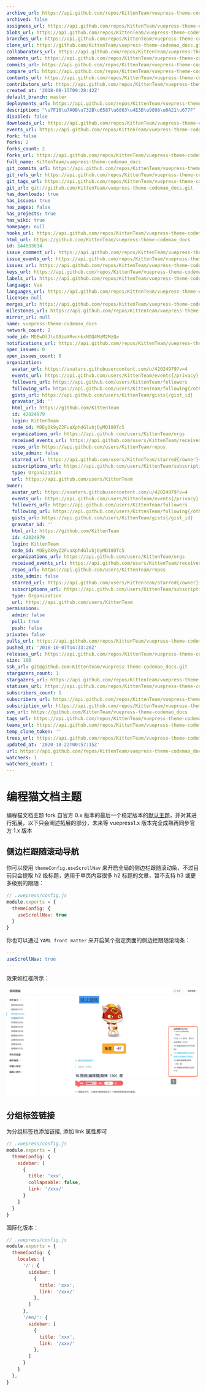 ```yaml
---
archive_url: https://api.github.com/repos/KittenTeam/vuepress-theme-codemao_docs/{archive_format}{/ref}
archived: false
assignees_url: https://api.github.com/repos/KittenTeam/vuepress-theme-codemao_docs/assignees{/user}
blobs_url: https://api.github.com/repos/KittenTeam/vuepress-theme-codemao_docs/git/blobs{/sha}
branches_url: https://api.github.com/repos/KittenTeam/vuepress-theme-codemao_docs/branches{/branch}
clone_url: https://github.com/KittenTeam/vuepress-theme-codemao_docs.git
collaborators_url: https://api.github.com/repos/KittenTeam/vuepress-theme-codemao_docs/collaborators{/collaborator}
comments_url: https://api.github.com/repos/KittenTeam/vuepress-theme-codemao_docs/comments{/number}
commits_url: https://api.github.com/repos/KittenTeam/vuepress-theme-codemao_docs/commits{/sha}
compare_url: https://api.github.com/repos/KittenTeam/vuepress-theme-codemao_docs/compare/{base}...{head}
contents_url: https://api.github.com/repos/KittenTeam/vuepress-theme-codemao_docs/contents/{+path}
contributors_url: https://api.github.com/repos/KittenTeam/vuepress-theme-codemao_docs/contributors
created_at: '2018-08-15T09:28:42Z'
default_branch: master
deployments_url: https://api.github.com/repos/KittenTeam/vuepress-theme-codemao_docs/deployments
description: "\u7F16\u7A0B\u732B\u6587\u6863\u4E3B\u9898\u6A21\u677F"
disabled: false
downloads_url: https://api.github.com/repos/KittenTeam/vuepress-theme-codemao_docs/downloads
events_url: https://api.github.com/repos/KittenTeam/vuepress-theme-codemao_docs/events
fork: false
forks: 2
forks_count: 2
forks_url: https://api.github.com/repos/KittenTeam/vuepress-theme-codemao_docs/forks
full_name: KittenTeam/vuepress-theme-codemao_docs
git_commits_url: https://api.github.com/repos/KittenTeam/vuepress-theme-codemao_docs/git/commits{/sha}
git_refs_url: https://api.github.com/repos/KittenTeam/vuepress-theme-codemao_docs/git/refs{/sha}
git_tags_url: https://api.github.com/repos/KittenTeam/vuepress-theme-codemao_docs/git/tags{/sha}
git_url: git://github.com/KittenTeam/vuepress-theme-codemao_docs.git
has_downloads: true
has_issues: true
has_pages: false
has_projects: true
has_wiki: true
homepage: null
hooks_url: https://api.github.com/repos/KittenTeam/vuepress-theme-codemao_docs/hooks
html_url: https://github.com/KittenTeam/vuepress-theme-codemao_docs
id: 144833634
issue_comment_url: https://api.github.com/repos/KittenTeam/vuepress-theme-codemao_docs/issues/comments{/number}
issue_events_url: https://api.github.com/repos/KittenTeam/vuepress-theme-codemao_docs/issues/events{/number}
issues_url: https://api.github.com/repos/KittenTeam/vuepress-theme-codemao_docs/issues{/number}
keys_url: https://api.github.com/repos/KittenTeam/vuepress-theme-codemao_docs/keys{/key_id}
labels_url: https://api.github.com/repos/KittenTeam/vuepress-theme-codemao_docs/labels{/name}
language: Vue
languages_url: https://api.github.com/repos/KittenTeam/vuepress-theme-codemao_docs/languages
license: null
merges_url: https://api.github.com/repos/KittenTeam/vuepress-theme-codemao_docs/merges
milestones_url: https://api.github.com/repos/KittenTeam/vuepress-theme-codemao_docs/milestones{/number}
mirror_url: null
name: vuepress-theme-codemao_docs
network_count: 2
node_id: MDEwOlJlcG9zaXRvcnkxNDQ4MzM2MzQ=
notifications_url: https://api.github.com/repos/KittenTeam/vuepress-theme-codemao_docs/notifications{?since,all,participating}
open_issues: 0
open_issues_count: 0
organization:
  avatar_url: https://avatars.githubusercontent.com/u/42024979?v=4
  events_url: https://api.github.com/users/KittenTeam/events{/privacy}
  followers_url: https://api.github.com/users/KittenTeam/followers
  following_url: https://api.github.com/users/KittenTeam/following{/other_user}
  gists_url: https://api.github.com/users/KittenTeam/gists{/gist_id}
  gravatar_id: ''
  html_url: https://github.com/KittenTeam
  id: 42024979
  login: KittenTeam
  node_id: MDEyOk9yZ2FuaXphdGlvbjQyMDI0OTc5
  organizations_url: https://api.github.com/users/KittenTeam/orgs
  received_events_url: https://api.github.com/users/KittenTeam/received_events
  repos_url: https://api.github.com/users/KittenTeam/repos
  site_admin: false
  starred_url: https://api.github.com/users/KittenTeam/starred{/owner}{/repo}
  subscriptions_url: https://api.github.com/users/KittenTeam/subscriptions
  type: Organization
  url: https://api.github.com/users/KittenTeam
owner:
  avatar_url: https://avatars.githubusercontent.com/u/42024979?v=4
  events_url: https://api.github.com/users/KittenTeam/events{/privacy}
  followers_url: https://api.github.com/users/KittenTeam/followers
  following_url: https://api.github.com/users/KittenTeam/following{/other_user}
  gists_url: https://api.github.com/users/KittenTeam/gists{/gist_id}
  gravatar_id: ''
  html_url: https://github.com/KittenTeam
  id: 42024979
  login: KittenTeam
  node_id: MDEyOk9yZ2FuaXphdGlvbjQyMDI0OTc5
  organizations_url: https://api.github.com/users/KittenTeam/orgs
  received_events_url: https://api.github.com/users/KittenTeam/received_events
  repos_url: https://api.github.com/users/KittenTeam/repos
  site_admin: false
  starred_url: https://api.github.com/users/KittenTeam/starred{/owner}{/repo}
  subscriptions_url: https://api.github.com/users/KittenTeam/subscriptions
  type: Organization
  url: https://api.github.com/users/KittenTeam
permissions:
  admin: false
  pull: true
  push: false
private: false
pulls_url: https://api.github.com/repos/KittenTeam/vuepress-theme-codemao_docs/pulls{/number}
pushed_at: '2018-10-07T14:33:26Z'
releases_url: https://api.github.com/repos/KittenTeam/vuepress-theme-codemao_docs/releases{/id}
size: 180
ssh_url: git@github.com:KittenTeam/vuepress-theme-codemao_docs.git
stargazers_count: 1
stargazers_url: https://api.github.com/repos/KittenTeam/vuepress-theme-codemao_docs/stargazers
statuses_url: https://api.github.com/repos/KittenTeam/vuepress-theme-codemao_docs/statuses/{sha}
subscribers_count: 1
subscribers_url: https://api.github.com/repos/KittenTeam/vuepress-theme-codemao_docs/subscribers
subscription_url: https://api.github.com/repos/KittenTeam/vuepress-theme-codemao_docs/subscription
svn_url: https://github.com/KittenTeam/vuepress-theme-codemao_docs
tags_url: https://api.github.com/repos/KittenTeam/vuepress-theme-codemao_docs/tags
teams_url: https://api.github.com/repos/KittenTeam/vuepress-theme-codemao_docs/teams
temp_clone_token: ''
trees_url: https://api.github.com/repos/KittenTeam/vuepress-theme-codemao_docs/git/trees{/sha}
updated_at: '2020-10-22T00:57:35Z'
url: https://api.github.com/repos/KittenTeam/vuepress-theme-codemao_docs
watchers: 1
watchers_count: 1
---
```


# 编程猫文档主题

编程猫文档主题 fork 自官方 0.x 版本的最后一个稳定版本的[默认主题](https://v0.vuepress.vuejs.org/zh/default-theme-config/)，并对其进行拓展，以下只会阐述拓展的部分，未来等 vuepress1.x 版本完全成熟再同步官方 1.x 版本

## 侧边栏跟随滚动导航

你可以使用 `themeConfig.useScrollNav` 来开启全局的侧边栏跟随滚动条，不过目前只会提取 h2 级标题，适用于单页内容很多 h2 标题的文章，暂不支持 h3 或更多级别的跟随：

```js
// .vuepress/config.js
module.exports = {
  themeConfig: {
    useScrollNav: true
  }
}
```

你也可以通过 `YAML front matter` 来开启某个指定页面的侧边栏跟随滚动条：

```yaml
---
useScrollNav: true
---

```

效果如红框所示：

![效果](https://raw.githubusercontent.com/KittenTeam/vuepress-theme-codemao_docs/master/images/useScrollNav.jpg)

## 分组标签链接

为分组标签也添加链接, 添加 link 属性即可

```js
// .vuepress/config.js
module.exports = {
  themeConfig: {
    sidebar: [
      {
        title: 'xxx',
        collapsable: false,
        link: '/xxx/'
      }
    ]
  }
}
```

国际化版本：

```js
// .vuepress/config.js
module.exports = {
  themeConfig: {
    locales: {
      '/': {
        sidebar: [
          {
            title: 'xxx',
            link: '/xxx/'
          },
        ]
      },
      '/en/': {
        sidebar: [
          {
            title: 'xxx',
            link: '/xxx/'
          },
        ]
      }
    }
  },
}
```
